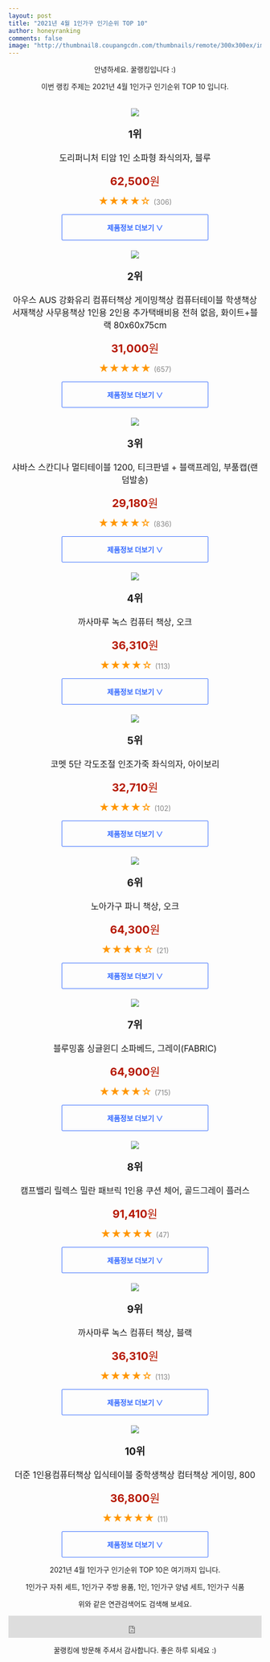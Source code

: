 ```yaml
--- 
layout: post 
title: "2021년 4월 1인가구 인기순위 TOP 10" 
author: honeyranking 
comments: false 
image: "http://thumbnail8.coupangcdn.com/thumbnails/remote/300x300ex/image/retail/images/2020/09/25/18/5/acf6bc7f-5fd5-440f-b27f-442afc5530bd.jpg" 
--- 
```

<p style="text-align: center;">안녕하세요. 꿀랭킹입니다 :)</p> <p style="text-align: center;">이번 랭킹 주제는 2021년 4월 1인가구 인기순위 TOP 10 입니다.</p><center><img src="http://thumbnail8.coupangcdn.com/thumbnails/remote/300x300ex/image/retail/images/2020/09/25/18/5/acf6bc7f-5fd5-440f-b27f-442afc5530bd.jpg" style="margin-top:20px" /></center> <p style="text-align: center; font-size: 20px"><b>1위</b></p> <p style="text-align: center; font-size: 17px">도리퍼니처 티암 1인 소파형 좌식의자, 블루</p> <p style="text-align: center;"><span style="color: #b61800; font-size: 22px;"><b>62,500</b>원</span></p> <p style="text-align: center;"><span style="color: #ff9600; font-size: 20px;">★★★★☆ </span><span style="color: #878787;">(306)</span></p> <center><a href="https://coupa.ng/bWL0HU"> <div style="font-size: 14px; display: inline-block; padding: 15px 90px; color: #346aff; border-radius: 2px; border: 1px solid #346aff; cursor: pointer;"><b>제품정보 더보기 &or;</b></div> </a></center><center><img src="http://thumbnail7.coupangcdn.com/thumbnails/remote/300x300ex/image/vendor_inventory/a2a5/2de970792717085ad72f59cc7a520a8f907526835ce567e3409ae0fdc022.jpg" style="margin-top:20px" /></center> <p style="text-align: center; font-size: 20px"><b>2위</b></p> <p style="text-align: center; font-size: 17px">아우스 AUS 강화유리 컴퓨터책상 게이밍책상 컴퓨터테이블 학생책상 서재책상 사무용책상 1인용 2인용 추가택배비용 전혀 없음, 화이트+블랙 80x60x75cm</p> <p style="text-align: center;"><span style="color: #b61800; font-size: 22px;"><b>31,000</b>원</span></p> <p style="text-align: center;"><span style="color: #ff9600; font-size: 20px;">★★★★★ </span><span style="color: #878787;">(657)</span></p> <center><a href="https://coupa.ng/bWL0HZ"> <div style="font-size: 14px; display: inline-block; padding: 15px 90px; color: #346aff; border-radius: 2px; border: 1px solid #346aff; cursor: pointer;"><b>제품정보 더보기 &or;</b></div> </a></center><center><img src="http://thumbnail8.coupangcdn.com/thumbnails/remote/300x300ex/image/retail/images/143771246659722-cf06fc29-8e33-4951-907a-b2da6ef95bd7.jpg" style="margin-top:20px" /></center> <p style="text-align: center; font-size: 20px"><b>3위</b></p> <p style="text-align: center; font-size: 17px">샤바스 스칸디나 멀티테이블 1200, 티크판넬 + 블랙프레임, 부품캡(랜덤발송)</p> <p style="text-align: center;"><span style="color: #b61800; font-size: 22px;"><b>29,180</b>원</span></p> <p style="text-align: center;"><span style="color: #ff9600; font-size: 20px;">★★★★☆ </span><span style="color: #878787;">(836)</span></p> <center><a href="https://coupa.ng/bWL0H3"> <div style="font-size: 14px; display: inline-block; padding: 15px 90px; color: #346aff; border-radius: 2px; border: 1px solid #346aff; cursor: pointer;"><b>제품정보 더보기 &or;</b></div> </a></center><center><img src="http://thumbnail7.coupangcdn.com/thumbnails/remote/300x300ex/image/retail/images/2020/05/04/18/8/3d6903fa-6ad6-4ee0-8ca8-331f1a8600b5.jpg" style="margin-top:20px" /></center> <p style="text-align: center; font-size: 20px"><b>4위</b></p> <p style="text-align: center; font-size: 17px">까사마루 녹스 컴퓨터 책상, 오크</p> <p style="text-align: center;"><span style="color: #b61800; font-size: 22px;"><b>36,310</b>원</span></p> <p style="text-align: center;"><span style="color: #ff9600; font-size: 20px;">★★★★☆ </span><span style="color: #878787;">(113)</span></p> <center><a href="https://coupa.ng/bWL0Ia"> <div style="font-size: 14px; display: inline-block; padding: 15px 90px; color: #346aff; border-radius: 2px; border: 1px solid #346aff; cursor: pointer;"><b>제품정보 더보기 &or;</b></div> </a></center><center><img src="http://thumbnail6.coupangcdn.com/thumbnails/remote/300x300ex/image/retail/images/616367342493007-bd4a72c2-5dba-4bcb-9470-073bf5318ecb.jpg" style="margin-top:20px" /></center> <p style="text-align: center; font-size: 20px"><b>5위</b></p> <p style="text-align: center; font-size: 17px">코멧 5단 각도조절 인조가죽 좌식의자, 아이보리</p> <p style="text-align: center;"><span style="color: #b61800; font-size: 22px;"><b>32,710</b>원</span></p> <p style="text-align: center;"><span style="color: #ff9600; font-size: 20px;">★★★★☆ </span><span style="color: #878787;">(102)</span></p> <center><a href="https://coupa.ng/bWL0Id"> <div style="font-size: 14px; display: inline-block; padding: 15px 90px; color: #346aff; border-radius: 2px; border: 1px solid #346aff; cursor: pointer;"><b>제품정보 더보기 &or;</b></div> </a></center><center><img src="http://thumbnail6.coupangcdn.com/thumbnails/remote/300x300ex/image/retail/images/2019/10/08/12/7/18ae26a1-41e8-4569-8907-4aba38713397.jpg" style="margin-top:20px" /></center> <p style="text-align: center; font-size: 20px"><b>6위</b></p> <p style="text-align: center; font-size: 17px">노아가구 파니 책상, 오크</p> <p style="text-align: center;"><span style="color: #b61800; font-size: 22px;"><b>64,300</b>원</span></p> <p style="text-align: center;"><span style="color: #ff9600; font-size: 20px;">★★★★☆ </span><span style="color: #878787;">(21)</span></p> <center><a href="https://coupa.ng/bWL0Il"> <div style="font-size: 14px; display: inline-block; padding: 15px 90px; color: #346aff; border-radius: 2px; border: 1px solid #346aff; cursor: pointer;"><b>제품정보 더보기 &or;</b></div> </a></center><center><img src="http://thumbnail9.coupangcdn.com/thumbnails/remote/300x300ex/image/product/image/vendoritem/2018/10/24/3618462544/f86df1ad-3606-45d3-bc1e-93b6cab296f6.jpg" style="margin-top:20px" /></center> <p style="text-align: center; font-size: 20px"><b>7위</b></p> <p style="text-align: center; font-size: 17px">블루밍홈 싱글윈디 소파베드, 그레이(FABRIC)</p> <p style="text-align: center;"><span style="color: #b61800; font-size: 22px;"><b>64,900</b>원</span></p> <p style="text-align: center;"><span style="color: #ff9600; font-size: 20px;">★★★★☆ </span><span style="color: #878787;">(715)</span></p> <center><a href="https://coupa.ng/bWL0It"> <div style="font-size: 14px; display: inline-block; padding: 15px 90px; color: #346aff; border-radius: 2px; border: 1px solid #346aff; cursor: pointer;"><b>제품정보 더보기 &or;</b></div> </a></center><center><img src="http://thumbnail7.coupangcdn.com/thumbnails/remote/300x300ex/image/retail/images/2020/05/25/17/4/fabae800-eac8-4a3a-a118-a69dd6c40a11.jpg" style="margin-top:20px" /></center> <p style="text-align: center; font-size: 20px"><b>8위</b></p> <p style="text-align: center; font-size: 17px">캠프밸리 릴렉스 밀란 패브릭 1인용 쿠션 체어, 골드그레이 플러스</p> <p style="text-align: center;"><span style="color: #b61800; font-size: 22px;"><b>91,410</b>원</span></p> <p style="text-align: center;"><span style="color: #ff9600; font-size: 20px;">★★★★★ </span><span style="color: #878787;">(47)</span></p> <center><a href="https://coupa.ng/bWL0Iz"> <div style="font-size: 14px; display: inline-block; padding: 15px 90px; color: #346aff; border-radius: 2px; border: 1px solid #346aff; cursor: pointer;"><b>제품정보 더보기 &or;</b></div> </a></center><center><img src="http://thumbnail8.coupangcdn.com/thumbnails/remote/300x300ex/image/retail/images/2020/01/23/10/3/f1b4039a-3776-4c0c-9928-692d5d5820e8.jpg" style="margin-top:20px" /></center> <p style="text-align: center; font-size: 20px"><b>9위</b></p> <p style="text-align: center; font-size: 17px">까사마루 녹스 컴퓨터 책상, 블랙</p> <p style="text-align: center;"><span style="color: #b61800; font-size: 22px;"><b>36,310</b>원</span></p> <p style="text-align: center;"><span style="color: #ff9600; font-size: 20px;">★★★★☆ </span><span style="color: #878787;">(113)</span></p> <center><a href="https://coupa.ng/bWL0IB"> <div style="font-size: 14px; display: inline-block; padding: 15px 90px; color: #346aff; border-radius: 2px; border: 1px solid #346aff; cursor: pointer;"><b>제품정보 더보기 &or;</b></div> </a></center><center><img src="http://thumbnail7.coupangcdn.com/thumbnails/remote/300x300ex/image/vendor_inventory/7be7/d3b0455e3752eb2e6b0d93724a816d23ac0998003d6ebf7a6a8ec68f1e69.jpg" style="margin-top:20px" /></center> <p style="text-align: center; font-size: 20px"><b>10위</b></p> <p style="text-align: center; font-size: 17px">더준 1인용컴퓨터책상 입식테이블 중학생책상 컴터책상 게이밍, 800</p> <p style="text-align: center;"><span style="color: #b61800; font-size: 22px;"><b>36,800</b>원</span></p> <p style="text-align: center;"><span style="color: #ff9600; font-size: 20px;">★★★★★ </span><span style="color: #878787;">(11)</span></p> <center><a href="https://coupa.ng/bWL0IE"> <div style="font-size: 14px; display: inline-block; padding: 15px 90px; color: #346aff; border-radius: 2px; border: 1px solid #346aff; cursor: pointer;"><b>제품정보 더보기 &or;</b></div> </a></center> <p style="text-align: center;"> </p> <p style="text-align: center;"> </p> <p style="text-align: center;">2021년 4월 1인가구 인기순위 TOP 10은 여기까지 입니다.</p> <p style="text-align: center;">1인가구 자취 세트, 1인가구 주방 용품, 1인, 1인가구 양념 세트, 1인가구 식품</p> <p style="text-align: center;">위와 같은 연관검색어도 검색해 보세요.</p> <iframe src="https://coupa.ng/bSaIdo" width="100%" height="44" frameborder="0" scrolling="no" referrerpolicy="unsafe-url"></iframe> <p style="text-align: center;">꿀랭킹에 방문해 주셔서 감사합니다. 좋은 하루 되세요 :)</p>
